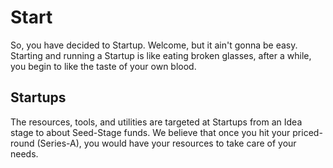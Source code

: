 # Start

So, you have decided to Startup. Welcome, but it ain't gonna be easy. Starting and running a Startup is like eating broken glasses, after a while, you begin to like the taste of your own blood.

## Startups

The resources, tools, and utilities are targeted at Startups from an Idea stage to about Seed-Stage funds. We believe that once you hit your priced-round (Series-A), you would have your resources to take care of your needs.